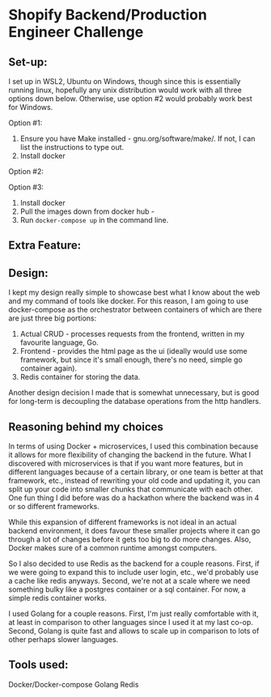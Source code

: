 # Shopify Backend/Production Engineer Challenge

## Set-up:
I set up in WSL2, Ubuntu on Windows, though since this is essentially running linux, hopefully any unix distribution would work with all three options down below. Otherwise, use option #2 would probably work best for Windows. 

Option #1:
1. Ensure you have Make installed - gnu.org/software/make/. If not, I can list the instructions to type out.
2. Install docker

Option #2:

Option #3:
1. Install docker
2. Pull the images down from docker hub - 
3. Run `docker-compose up` in the command line.

## Extra Feature:


## Design:
I kept my design really simple to showcase best what I know about the web and my command of tools like docker. For this reason, I am going to use docker-compose as the orchestrator between containers of which are there are just three big portions:
1. Actual CRUD - processes requests from the frontend, written in my favourite language, Go.
2. Frontend - provides the html page as the ui (ideally would use some framework, but since it's small enough, there's no need, simple go container again).
3. Redis container for storing the data.

Another design decision I made that is somewhat unnecessary, but is good for long-term is decoupling the database operations from the http handlers.

## Reasoning behind my choices
In terms of using Docker + microservices, I used this combination because it allows for more flexibility of changing the backend in the future. What I discovered with microservices is that if you want more features, but in different languages because of a certain library, or one team is better at that framework, etc., instead of rewriting your old code and updating it, you can split up your code into smaller chunks that communicate with each other. One fun thing I did before was do a hackathon where the backend was in 4 or so different frameworks.

While this expansion of different frameworks is not ideal in an actual backend environment, it does favour these smaller projects where it can go through a lot of changes before it gets too big to do more changes. Also, Docker makes sure of a common runtime amongst computers.

So I also decided to use Redis as the backend for a couple reasons. First, if we were going to expand this to include user login, etc., we'd probably use a cache like redis anyways. Second, we're not at a scale where we need something bulky like a postgres container or a sql container. For now, a simple redis container works.

I used Golang for a couple reasons. First, I'm just really comfortable with it, at least in comparison to other languages since I used it at my last co-op. Second, Golang is quite fast and allows to scale up in comparison to lots of other perhaps slower languages.

## Tools used:
Docker/Docker-compose
Golang
Redis
